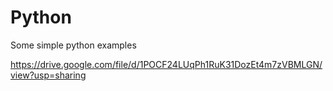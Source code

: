 # Python
Some simple python examples

https://drive.google.com/file/d/1POCF24LUqPh1RuK31DozEt4m7zVBMLGN/view?usp=sharing

